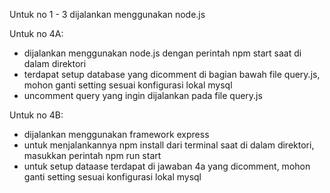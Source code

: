 Untuk no 1 - 3 dijalankan menggunakan node.js

Untuk no 4A:
- dijalankan menggunakan node.js dengan perintah npm start saat di dalam direktori
- terdapat setup database yang dicomment di bagian bawah file query.js, mohon ganti setting sesuai konfigurasi lokal mysql
- uncomment query yang ingin dijalankan pada file query.js

Untuk no 4B:
- dijalankan menggunakan framework express
- untuk menjalankannya npm install dari terminal saat di dalam direktori, masukkan perintah npm run start
- untuk setup dataase terdapat di jawaban 4a yang dicomment, mohon ganti setting sesuai konfigurasi lokal mysql
